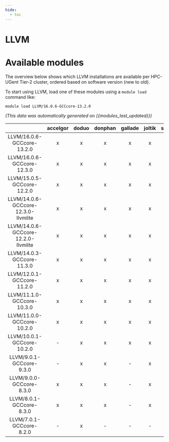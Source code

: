 ```yaml
---
hide:
  - toc
---
```


LLVM
====

# Available modules


The overview below shows which LLVM installations are available per HPC-UGent Tier-2 cluster, ordered based on software version (new to old).

To start using LLVM, load one of these modules using a `module load` command like:

```shell
module load LLVM/16.0.6-GCCcore-13.2.0
```

*(This data was automatically generated on {{modules_last_updated}})*  

| |accelgor|doduo|donphan|gallade|joltik|shinx|skitty|
| :---: | :---: | :---: | :---: | :---: | :---: | :---: | :---: |
|LLVM/16.0.6-GCCcore-13.2.0|x|x|x|x|x|x|x|
|LLVM/16.0.6-GCCcore-12.3.0|x|x|x|x|x|x|x|
|LLVM/15.0.5-GCCcore-12.2.0|x|x|x|x|x|x|-|
|LLVM/14.0.6-GCCcore-12.3.0-llvmlite|x|x|x|x|x|x|x|
|LLVM/14.0.6-GCCcore-12.2.0-llvmlite|x|x|x|x|x|-|-|
|LLVM/14.0.3-GCCcore-11.3.0|x|x|x|x|x|x|-|
|LLVM/12.0.1-GCCcore-11.2.0|x|x|x|x|x|-|-|
|LLVM/11.1.0-GCCcore-10.3.0|x|x|x|x|x|-|-|
|LLVM/11.0.0-GCCcore-10.2.0|x|x|x|x|x|-|-|
|LLVM/10.0.1-GCCcore-10.2.0|-|x|x|x|x|-|-|
|LLVM/9.0.1-GCCcore-9.3.0|-|x|x|-|x|-|-|
|LLVM/9.0.0-GCCcore-8.3.0|x|x|x|-|x|-|-|
|LLVM/8.0.1-GCCcore-8.3.0|x|x|x|-|x|-|-|
|LLVM/7.0.1-GCCcore-8.2.0|-|x|-|-|-|-|-|
